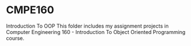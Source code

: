 # CMPE160
Introduction To OOP
This folder includes my assignment projects in Computer Engineering 160 - Introduction To Object Oriented Programming course.
